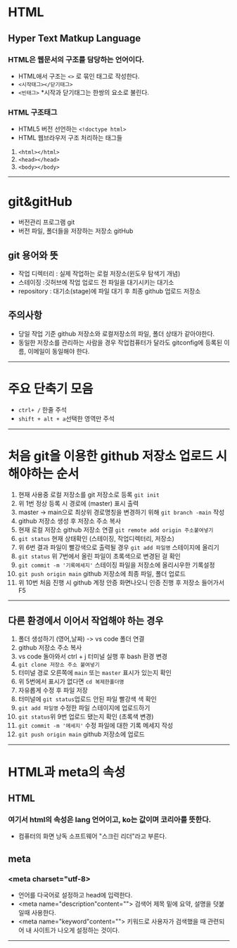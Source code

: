 # HTML
## Hyper Text Matkup Language
### HTML은 웹문서의 구조를 담당하는 언어이다.
* HTML애서 구조는 `<>` 로 묶인 태그로 작성한다.
* `<시작태그></닫기태그>`
* `<빈태그>`
*시작과 닫기태그는 한쌍의 요소로 불린다.
### HTML 구조태그
* HTML5 버전 선언하는 `<!doctype html>`
* HTML 웹브라우저 구조 처리하는 태그들
1. `<html></html>`
2. `<head></head>`
3. `<body></body>`
----
# git&gitHub
* 버전관리 프로그램 git
* 버전 파일, 폴더들을 저장하는 저장소 gitHub
## git 용어와 뜻
* 작업 디렉터리 : 실제 작업하는 로컬 저장소(윈도우 탐색기 개념)
* 스테이징 :깃허브에 작업 업로드 전 파일을 대기시키는 대기소
* repository : 대기소(stage)에 파일 대기 후 최종 github 업로드 저장소
## 주의사항
* 당일 작업 기준 github 저장소와 로컬저장소의 파일, 폴더 상태가 같아야한다.
* 동일한 저장소를 관리하는 사람을 경우 작업컴퓨터가 달라도 gitconfig에 등록된 이름, 이메일이 동일해야 한다.
----
# 주요 단축기 모음
* `ctrl+ /` 한줄 주석
* `shift + alt + a`선택한 영역만 주석
----
# 처음 git을 이용한 github 저장소 업로드 시 해야하는 순서
1. 현재 사용중 로컬 저장소를 git 저장소로 등록 `git init`
2. 위 1번 정상 등록 시 경로에 (master) 표시 출력
3. master -> main으로 최상위 경로명칭을 변경하기 위해 `git branch -main` 작성
4. github 저장소 생성 후 저장소 주소 복사
5. 현재 로컬 저장소 github 저장소 연결 `git remote add origin 주소붙여넣기`<!-- 여기까지 세팅 -->
6. `git status` 현재 상태확인 (스테이징, 작업디렉터리, 저장소)
7. 위 6번 결과 파일이 빨강색으로 출력될 경우 `git add 파일명` 스테이지에 올리기
8. `git status` 위 7번에서 올린 파일이 초록색으로 변경된 걸 확인
9. `git commit -m '기록메세지'` 스테이징 파일을 저장소에 올리시우한 기록설정
10. `git push origin main` github 저장소에 최종 파일, 폴더 업로드
11. 위 10번 처음 진행 시 github 계정 안증 화면나오니 인증 진행 후 저장소 들어가서 F5
----
## 다른 환경에서 이어서 작업해야 하는 경우
1.  폴더 생성하기 (영어,날짜) -> vs code 폴더 연결
2. github 저장소 주소 복사
3. vs code 돌아와서 ctrl + j 터미널 실행 후 bash 환경 변경
4. `git clone 저장소 주소 붙여넣기`
5. 터미널 경로 오른쪽에 `main` 또는 `master` 표시가 있는지 확인
6. 위 5번에서 표시가 없다면 `cd 복제한폴더명`
7. 자유롭게 수정 후 파일 저장
8. 터미널에 `git status`업로드 안된 파일 빨강색 색 확인
9. `git add 파일명` 수정한 파일 스테이지에 업로드하기
10. `git status`위 9번 업로드 됐는지 확인 (초록색 변경)
11. `git commit -m '메세지'` 수정 파일에 대한 기록 메세지 작성
12. `git push origin main` github 저장소에 업로드
----
# HTML과 meta의 속성
## HTML
### <html lang="ko"> 여기서 html의 속성은 lang 언어이고, ko는 값이며 코리아를 뜻한다.
* 컴퓨터의 화면 낭독 소프트웨어 "스크린 리더"라고 부른다.
## meta
### <meta charset="utf-8>
* 언어를 다국어로 설정하고 head에 입력한다.
* <meta name="description"content=""> 검색어 제목 밑에 요약, 설명을 덧붙일때 사용한다.
* <meta name="keyword"content=""> 키워드로 사용자가 검색했을 때 관련되어 내 사이트가 나오게 설정하는 것이다.
----
